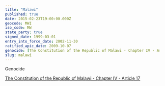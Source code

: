 ```yaml
---
title: "Malawi"
published: true
date: 2015-02-23T19:00:00.000Z
geocode: MWI
iso_code: MW
state_party: true
signed_date: 1999-03-01
entry_into_force_date: 2002-11-30
ratified_apic_date: 2009-10-07
genocide: [The Constitution of the Republic of Malawi - Chapter IV - Article 17](https://iccdb.hrlc.net/data/doc/317/keyword/46/)
slug: malawi
---
```

Genocide

[The Constitution of the Republic of Malawi - Chapter IV - Article 17](https://iccdb.hrlc.net/data/doc/317/keyword/46/)

